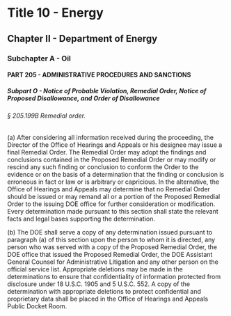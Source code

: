 
# Title 10 - Energy
## Chapter II - Department of Energy
### Subchapter A - Oil
#### PART 205 - ADMINISTRATIVE PROCEDURES AND SANCTIONS
##### Subpart O - Notice of Probable Violation, Remedial Order, Notice of Proposed Disallowance, and Order of Disallowance
###### § 205.199B Remedial order.

(a) After considering all information received during the proceeding, the Director of the Office of Hearings and Appeals or his designee may issue a final Remedial Order. The Remedial Order may adopt the findings and conclusions contained in the Proposed Remedial Order or may modify or rescind any such finding or conclusion to conform the Order to the evidence or on the basis of a determination that the finding or conclusion is erroneous in fact or law or is arbitrary or capricious. In the alternative, the Office of Hearings and Appeals may determine that no Remedial Order should be issued or may remand all or a portion of the Proposed Remedial Order to the issuing DOE office for further consideration or modification. Every determination made pursuant to this section shall state the relevant facts and legal bases supporting the determination.

(b) The DOE shall serve a copy of any determination issued pursuant to paragraph (a) of this section upon the person to whom it is directed, any person who was served with a copy of the Proposed Remedial Order, the DOE office that issued the Proposed Remedial Order, the DOE Assistant General Counsel for Administrative Litigation and any other person on the official service list. Appropriate deletions may be made in the determinations to ensure that confidentiality of information protected from disclosure under 18 U.S.C. 1905 and 5 U.S.C. 552. A copy of the determination with appropriate deletions to protect confidential and proprietary data shall be placed in the Office of Hearings and Appeals Public Docket Room.
